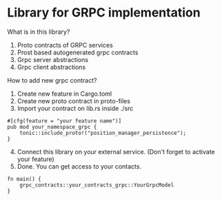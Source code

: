# Library for GRPC implementation

What is in this library?

1. Proto contracts of GRPC services
2. Prost based autogenerated grpc contracts
3. Grpc server abstractions
4. Grpc client abstractions

How to add new grpc contract?

1. Create new feature in Cargo.toml
2. Create new proto contract in proto-files
3. Import your contract on lib.rs inside ./src
```rust,no_run
#[cfg(feature = "your feature name")]
pub mod your_namespace_grpc {
    tonic::include_proto!("position_manager_persistence");
}
```
4. Connect this library on your external service. (Don't forget to activate your feature)
5. Done. You can get access to your contacts. 

```rust,no_run
fn main() {
    grpc_contracts::your_contracts_grpc::YourGrpcModel
}
```

